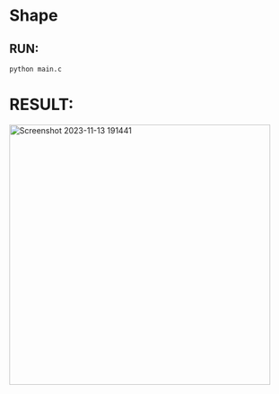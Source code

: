 ﻿# Shape

## RUN:

    python main.c


# RESULT:
<img width="465" alt="Screenshot 2023-11-13 191441" src="https://github.com/Meriem1551/flower/assets/127052650/0ef1c006-0e2e-415c-814b-cb1fd238f428">
